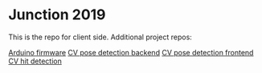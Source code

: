 # Junction 2019

This is the repo for client side. Additional project repos:

[Arduino firmware](https://github.com/Kichkun/ARgry_birds)
[CV pose detection backend](https://github.com/Hennessy811/refactored-octo-happiness)
[CV pose detection frontend](https://github.com/Hennessy811/super-succotash)
[CV hit detection](https://github.com/nestyme/HitDetector)
